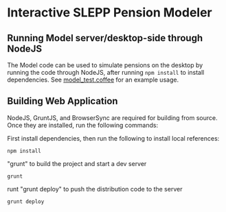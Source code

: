 # Interactive SLEPP Pension Modeler

## Running Model server/desktop-side through NodeJS

The Model code can be used to simulate pensions on the desktop by running the code through NodeJS, after running `npm install` to install dependencies. See [model_test.coffee](https://github.com/UI-Research/pension-modeler/blob/master/test/model_test.coffee) for an example usage.

## Building Web Application

NodeJS, GruntJS, and BrowserSync are required for building from source. Once they are installed, run the following commands:

First install dependencies, then run the following to install local references:

```
npm install
```

"grunt" to build the project and start a dev server

```
grunt
```

runt "grunt deploy" to push the distribution code to the server

```
grunt deploy
```